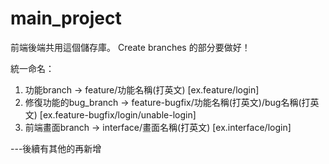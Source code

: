 # main_project
前端後端共用這個儲存庫。
Create branches 的部分要做好！

統一命名：

1. 功能branch -> feature/功能名稱(打英文)  [ex.feature/login]
2. 修復功能的bug_branch -> feature-bugfix/功能名稱(打英文)/bug名稱(打英文)  [ex.feature-bugfix/login/unable-login]
3. 前端畫面branch -> interface/畫面名稱(打英文)  [ex.interface/login]

---後續有其他的再新增
